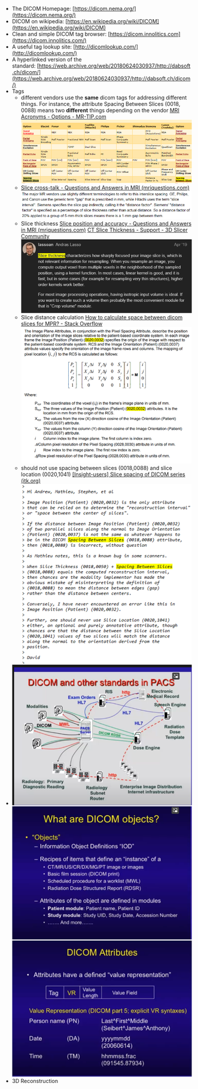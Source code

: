- The DICOM Homepage: [https://dicom.nema.org/](https://dicom.nema.org/)
- DICOM on wikipedia: [https://en.wikipedia.org/wiki/DICOM](https://en.wikipedia.org/wiki/DICOM)
- Clean and simple DICOM tag browser: [https://dicom.innolitics.com](https://dicom.innolitics.com/)
- A useful tag lookup site: [http://dicomlookup.com/](http://dicomlookup.com/)
- A hyperlinked version of the standard: [https://web.archive.org/web/20180624030937/http://dabsoft.ch/dicom/](https://web.archive.org/web/20180624030937/http://dabsoft.ch/dicom/)
- Tags
	- different vendors use the **same** dicom tags for addressing different things. For instance, the attribute Spacing Between Slices (0018, 0088) means two **different** things depending on the vendor
	  [MRI Acronyms - Options - MR-TIP.com](https://www.mr-tip.com/serv1.php?type=cam&sub=1)
	  ![image.png](../assets/image_1699603683103_0.png)
	- [Slice cross-talk - Questions and Answers ​in MRI (mriquestions.com)](https://mriquestions.com/cross-talk.html)
	  ![image.png](../assets/image_1699603724651_0.png)
	- Slice thickness
	  [Slice position and accuracy - Questions and Answers ​in MRI (mriquestions.com)](https://mriquestions.com/slice-parameters.html)
	  [CT Slice Thickness - Support - 3D Slicer Community](https://discourse.slicer.org/t/ct-slice-thickness/6460/2)
	  ![image.png](../assets/image_1699930906314_0.png)
	- Slice distance calculation [How to calculate space between dicom slices for MPR? - Stack Overflow](https://stackoverflow.com/questions/14930222/how-to-calculate-space-between-dicom-slices-for-mpr)
	  ![image.png](../assets/image_1699605530451_0.png)
	- should not use spacing between slices (0018,0088) and slice location (0020,1041)
	  [[Insight-users] Slice spacing of DICOM series (itk.org)](https://itk.org/pipermail/insight-users/2008-November/027903.html)
	  ![image.png](../assets/image_1699605145869_0.png)
- ![](/../assets/dicom_pacs.png)
  ![](/../assets/dicom_objects.png)
  ![](/../assets/dicom_atrribute.png)
- 3D Reconstruction